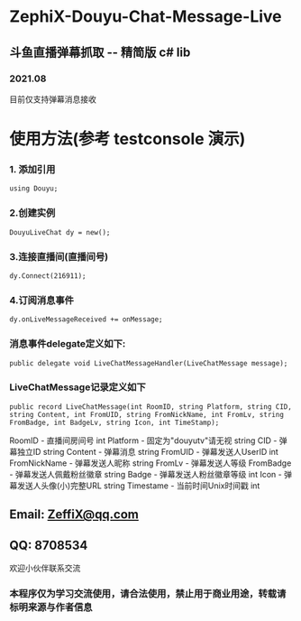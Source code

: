 # ZephiX-Douyu-Chat-Message-Live

## 斗鱼直播弹幕抓取 -- 精简版  c# lib
### 2021.08

目前仅支持弹幕消息接收

# 使用方法(参考 testconsole 演示)

### 1. 添加引用
``` using Douyu; ```

### 2.创建实例
```DouyuLiveChat dy = new();```

### 3.连接直播间(直播间号)
```dy.Connect(216911);```

### 4.订阅消息事件
```dy.onLiveMessageReceived += onMessage;```

### 消息事件delegate定义如下:
```public delegate void LiveChatMessageHandler(LiveChatMessage message);```

### LiveChatMessage记录定义如下
```public record LiveChatMessage(int RoomID, string Platform, string CID, string Content, int FromUID, string FromNickName, int FromLv, string FromBadge, int BadgeLv, string Icon, int TimeStamp);```

RoomID - 直播间房间号 int
Platform - 固定为"douyutv"请无视 string
CID - 弹幕独立ID string
Content - 弹幕消息 string
FromUID - 弹幕发送人UserID int
FromNickName - 弹幕发送人昵称 string
FromLv - 弹幕发送人等级
FromBadge - 弹幕发送人佩戴粉丝徽章 string
Badge - 弹幕发送人粉丝徽章等级 int
Icon - 弹幕发送人头像(小)完整URL string
Timestame - 当前时间Unix时间戳 int


## Email: ZeffiX@qq.com
## QQ: 8708534  

欢迎小伙伴联系交流

### 本程序仅为学习交流使用，请合法使用，禁止用于商业用途，转载请标明来源与作者信息
